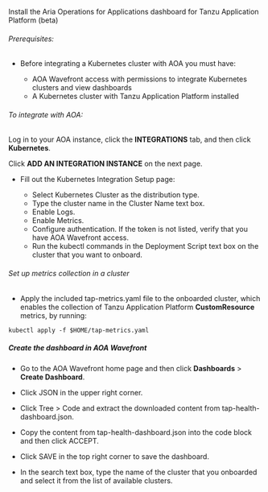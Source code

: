 Install the Aria Operations for Applications dashboard for Tanzu Application Platform (beta)

###### Prerequisites: 

* Before integrating a Kubernetes cluster with AOA you must have:

    * AOA Wavefront access with permissions to integrate Kubernetes clusters and view dashboards
    * A Kubernetes cluster with Tanzu Application Platform installed
 
###### To integrate with AOA:

Log in to your AOA instance, click the **INTEGRATIONS** tab, and then click **Kubernetes**.

Click **ADD AN INTEGRATION INSTANCE** on the next page.

* Fill out the Kubernetes Integration Setup page:

    * Select Kubernetes Cluster as the distribution type.
    * Type the cluster name in the Cluster Name text box.
    * Enable Logs.
    * Enable Metrics.
    * Configure authentication. If the token is not listed, verify that you have AOA Wavefront access.
    * Run the kubectl commands in the Deployment Script text box on the cluster that you want to onboard.

###### Set up metrics collection in a cluster

* Apply the included tap-metrics.yaml file to the onboarded cluster, which enables the collection of Tanzu Application Platform **CustomResource** metrics, by running:

```execute-1
kubectl apply -f $HOME/tap-metrics.yaml
```

##### Create the dashboard in AOA Wavefront

* Go to the AOA Wavefront home page and then click **Dashboards** > **Create Dashboard**.

* Click JSON in the upper right corner.

* Click Tree > Code and extract the downloaded content from tap-health-dashboard.json.

* Copy the content from tap-health-dashboard.json into the code block and then click ACCEPT.

* Click SAVE in the top right corner to save the dashboard.

* In the search text box, type the name of the cluster that you onboarded and select it from the list of available clusters.
